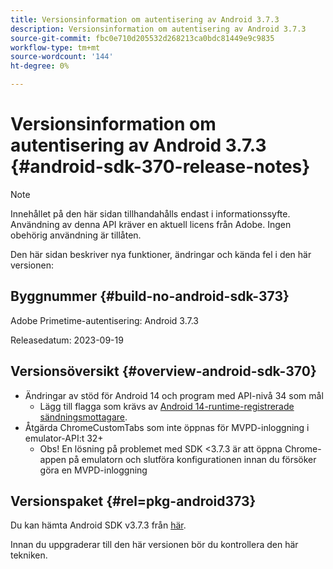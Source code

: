 ```yaml
---
title: Versionsinformation om autentisering av Android 3.7.3
description: Versionsinformation om autentisering av Android 3.7.3
source-git-commit: fbc0e710d205532d268213ca0bdc81449e9c9835
workflow-type: tm+mt
source-wordcount: '144'
ht-degree: 0%

---
```


# Versionsinformation om autentisering av Android 3.7.3 {#android-sdk-370-release-notes}

>[!NOTE]
>
>Innehållet på den här sidan tillhandahålls endast i informationssyfte. Användning av denna API kräver en aktuell licens från Adobe. Ingen obehörig användning är tillåten.

Den här sidan beskriver nya funktioner, ändringar och kända fel i den här versionen:

## Byggnummer {#build-no-android-sdk-373}

Adobe Primetime-autentisering: Android 3.7.3

Releasedatum: 2023-09-19



## Versionsöversikt {#overview-android-sdk-370}

* Ändringar av stöd för Android 14 och program med API-nivå 34 som mål
   * Lägg till flagga som krävs av [Android 14-runtime-registrerade sändningsmottagare](https://developer.android.com/about/versions/14/behavior-changes-14#runtime-receivers-exported).
* Åtgärda ChromeCustomTabs som inte öppnas för MVPD-inloggning i emulator-API:t 32+
   * Obs! En lösning på problemet med SDK &lt;3.7.3 är att öppna Chrome-appen på emulatorn och slutföra konfigurationen innan du försöker göra en MVPD-inloggning


## Versionspaket {#rel=pkg-android373}

Du kan hämta Android SDK v3.7.3 från [här](https://tve.zendesk.com/hc/en-us/articles/204963219-Android-Native-AccessEnabler-Library).

Innan du uppgraderar till den här versionen bör du kontrollera den här tekniken.